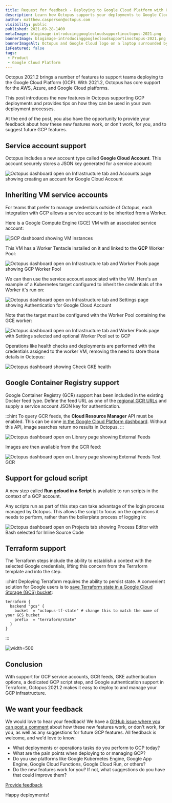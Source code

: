 ```yaml
---
title: Request for feedback - Deploying to Google Cloud Platform with Octopus
description: Learn how Octopus supports your deployments to Google Cloud Platform and provide feedback on our GCP features.
author: matthew.casperson@octopus.com
visibility: public
published: 2021-09-28-1400
metaImage: blogimage-introducinggooglecloudsupportinoctopus-2021.png
bannerImage: blogimage-introducinggooglecloudsupportinoctopus-2021.png
bannerImageAlt: Octopus and Google Cloud logo on a laptop surrounded by logos of features that support GCP deployments
isFeatured: false
tags:
 - Product
 - Google Cloud Platform
---
```


Octopus 2021.2 brings a number of features to support teams deploying to the Google Cloud Platform (GCP). With 2021.2, Octopus has core support for the AWS, Azure, and Google Cloud platforms.

This post introduces the new features in Octopus supporting GCP deployments and provides tips on how they can be used in your own deployment processes.

At the end of the post, you also have the opportunity to provide your feedback about how these new features work, or don't work, for you, and to suggest future GCP features.

## Service account support

Octopus includes a new account type called **Google Cloud Account**. This account securely stores a JSON key generated for a service account:

![Octopus dashboard open on Infrastructure tab and Accounts page showing creating an account for Google Cloud Account](serviceaccount.png "width=500")

## Inheriting VM service accounts

For teams that prefer to manage credentials outside of Octopus, each integration with GCP allows a service account to be inherited from a Worker. 

Here is a Google Compute Engine (GCE) VM with an associated service account:

![GCP dashboard showing VM instances](vm-service-account.png "width=500")

This VM has a Worker Tentacle installed on it and linked to the **GCP** Worker Pool:

![Octopus dashboard open on Infrastructure tab and Worker Pools page showing GCP Worker Pool](worker.png "width=500")

We can then use the service account associated with the VM. Here's an example of a Kubernetes target configured to inherit the credentials of the Worker it's run on:

![Octopus dashboard open on Infrastructure tab and Settings page showing Authentication for Google Cloud Account](assume-service-account.png "width=500")

Note that the target must be configured with the Worker Pool containing the GCE worker:

![Octopus dashboard open on Infrastructure tab and Worker Pools page with Settings selected and optional Worker Pool set to GCP](workerpool.png "width=500")

Operations like health checks and deployments are performed with the credentials assigned to the worker VM, removing the need to store those details in Octopus:

![Octopus dashboard showing Check GKE health](healthcheck.png "width=500")

## Google Container Registry support

Google Container Registry (GCR) support has been included in the existing Docker feed type. Define the feed URL as one of the [regional GCR URLs](https://cloud.google.com/container-registry/docs/pushing-and-pulling#add-registry) and supply a service account JSON key for authentication.

:::hint
To query GCR feeds, the **Cloud Resource Manager** API must be enabled. This can be done [in the Google Cloud Platform dashboard](https://console.developers.google.com/apis/api/cloudresourcemanager.googleapis.com/overview). Without this API, image searches return no results in Octopus.
:::

![Octopus dashboard open on Library page showing External Feeds](gcr.png "width=500")

Images are then available from the GCR feed:

![Octopus dashboard open on Library page showing External Feeds Test GCR](gcr-test.png "width=500")

## Support for gcloud script

A new step called **Run gcloud in a Script** is available to run scripts in the context of a GCP account. 

Any scripts run as part of this step can take advantage of the login process managed by Octopus. This allows the script to focus on the operations it needs to perform, rather than the boilerplate process of logging in:

![Octopus dashboard open on Projects tab showing Process Editor with Bash selected for Inline Source Code](gcloud-script.png "width=500")

## Terraform support

The Terraform steps include the ability to establish a context with the selected Google credentials, lifting this concern from the Terraform template and into the step.

:::hint
Deploying Terraform requires the ability to persist state. A convenient solution for Google users is to [save Terraform state in a Google Cloud Storage (GCS) bucket](https://www.terraform.io/docs/language/settings/backends/gcs.html):

```hcl
terraform {
  backend "gcs" {
    bucket  = "octopus-tf-state" # change this to match the name of your GCS bucket
    prefix  = "terraform/state"
  }
}
```
:::

![](terraform.png "width=500")

## Conclusion

With support for GCP service accounts, GCR feeds, GKE authentication options, a dedicated GCP script step, and Google authentication support in Terraform, Octopus 2021.2 makes it easy to deploy to and manage your GCP infrastructure.

## We want your feedback

We would love to hear your feedback! We have a [GitHub issue where you can post a comment](https://github.com/OctopusDeploy/StepsFeedback/issues/7) about how these new features work, or don't work, for you, as well as any suggestions for future GCP features. All feedback is welcome, and we'd love to know:

- What deployments or operations tasks do you perform to GCP today?
- What are the pain points when deploying to or managing GCP?
- Do you use platforms like Google Kubernetes Engine, Google App Engine, Google Cloud Functions, Google Cloud Run, or others?
- Do the new features work for you? If not, what suggestions do you have that could improve them?

<span><a class="btn btn-success" href="https://github.com/OctopusDeploy/StepsFeedback/issues/7">Provide feedback</a></span>

Happy deployments!

